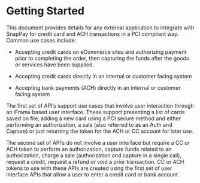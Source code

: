 # Getting Started

This document provides details for any external application to integrate with SnapPay for credit card and ACH transactions in a PCI compliant way. Common use cases include:

- Accepting credit cards on eCommerce sites and authorizing payment prior to completing the order, then capturing the funds after the goods or services have been supplied.

- Accepting credit cards directly in an internal or customer facing system

- Accepting bank payments (ACH) directly in an internal or customer facing system

The first set of API’s support use cases that involve user interaction through an iFrame based user interface. These support presenting a list of cards saved on file, adding a new card using a PCI secure method and either performing an authorization, a sale (also referred to as an Auth and Capture) or just returning the token for the ACH or CC account for later use.

The second set of API’s do not involve a user interface but require a CC or ACH token to perform an authorization, capture funds related to an authorization, charge a sale (authorization and capture in a single call), request a credit, request a refund or void a prior transaction. CC or ACH tokens to use with these APIs are created using the first set of user interface APIs that allow a user to enter a credit card or bank account.
